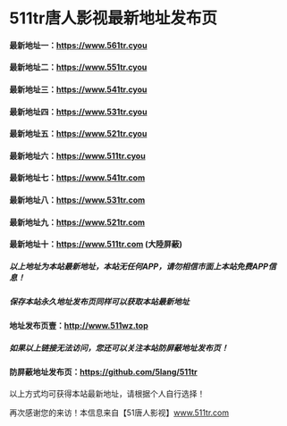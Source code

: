 # 511tr唐人影视最新地址发布页
#### 最新地址一：https://www.561tr.cyou
#### 最新地址二：https://www.551tr.cyou
#### 最新地址三：https://www.541tr.cyou
#### 最新地址四：https://www.531tr.cyou
#### 最新地址五：https://www.521tr.cyou
#### 最新地址六：https://www.511tr.cyou
#### 最新地址七：https://www.541tr.com
#### 最新地址八：https://www.531tr.com
#### 最新地址九：https://www.521tr.com
#### 最新地址十：https://www.511tr.com (大陸屏蔽)
##### 以上地址为本站最新地址，本站无任何APP，请勿相信市面上本站免费APP信息！
##### 保存本站永久地址发布页同样可以获取本站最新地址
#### 地址发布页壹：http://www.511wz.top

##### 如果以上链接无法访问，您还可以关注本站防屏蔽地址发布页！
#### 防屏蔽地址发布页：https://github.com/5lang/511tr

以上方式均可获得本站最新地址，请根据个人自行选择！

再次感谢您的来访！本信息来自【51唐人影视】www.511tr.com
